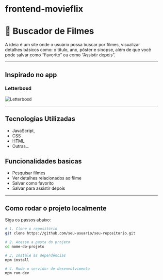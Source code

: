 # frontend-movieflix

# 📱 Buscador de Filmes

A ideia é um site onde o usuário possa buscar por filmes, visualizar detalhes básicos
como: o título, ano, pôster e sinopse, além de que você pode salvar como “Favorito” ou
como “Assistir depois”.



---

## Inspirado no app

### Letterboxd
![Letterboxd](c:\Users\GIOVANNAPESSOACOUTOP\Downloads\Letterboxd.png)

---

## Tecnologias Utilizadas

- JavaScript,
- CSS
- HTML
- Outras...

## Funcionalidades basicas

- Pesquisar filmes
- Ver detalhes relacionados ao filme
- Salvar como favorito
- Salvar para assistir depois
---

## Como rodar o projeto localmente

Siga os passos abaixo:

```bash
# 1. Clone o repositório
git clone https://github.com/seu-usuario/seu-repositorio.git

# 2. Acesse a pasta do projeto
cd nome-do-projeto

# 3. Instale as dependências
npm install

# 4. Rode o servidor de desenvolvimento
npm run dev


